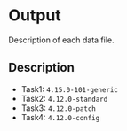 # Output

Description of each data file.



## Description



- Task1: `4.15.0-101-generic`
- Task2: `4.12.0-standard`
- Task3: `4.12.0-patch`
- Task4: `4.12.0-config`